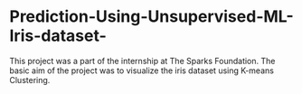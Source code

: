 # Prediction-Using-Unsupervised-ML-Iris-dataset-

This project was a part of the internship at The Sparks Foundation. The basic aim of the project was to visualize the iris dataset using K-means Clustering.
